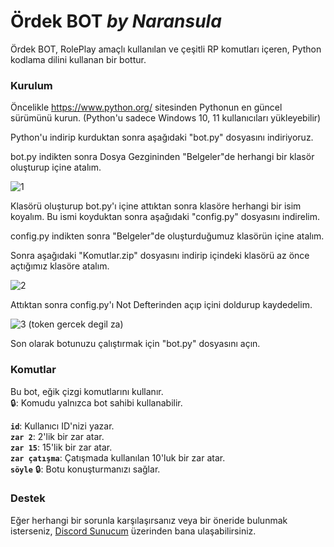 # Ördek BOT *by Naransula*
Ördek BOT, RolePlay amaçlı kullanılan ve çeşitli RP komutları içeren, Python kodlama dilini kullanan bir bottur.

### Kurulum

Öncelikle https://www.python.org/ sitesinden Pythonun en güncel sürümünü kurun. (Python'u sadece Windows 10, 11 kullanıcıları yükleyebilir)

Python'u indirip kurduktan sonra aşağıdaki "bot.py" dosyasını indiriyoruz.

bot.py indikten sonra Dosya Gezgininden "Belgeler"de herhangi bir klasör oluşturup içine atalım.

![1](https://user-images.githubusercontent.com/119016704/222906969-fbe113a5-63b5-4365-b30c-6469f3a8fd37.png)

Klasörü oluşturup bot.py'ı içine attıktan sonra klasöre herhangi bir isim koyalım. Bu ismi koyduktan sonra aşağıdaki "config.py" dosyasını indirelim.

config.py indikten sonra "Belgeler"de oluşturduğumuz klasörün içine atalım.

Sonra aşağıdaki "Komutlar.zip" dosyasını indirip içindeki klasörü az önce açtığımız klasöre atalım.

![2](https://user-images.githubusercontent.com/119016704/222907064-494ced8f-87a5-472b-a595-4fd38e337a8a.png)

Attıktan sonra config.py'ı Not Defterinden açıp içini doldurup kaydedelim.

![3](https://user-images.githubusercontent.com/119016704/222907228-69618f1d-57de-4fcf-89b0-a05575a8a3d6.png)
(token gercek degil za)

Son olarak botunuzu çalıştırmak için "bot.py" dosyasını açın.



### Komutlar
Bu bot, eğik çizgi komutlarını kullanır.<br>
🔒: Komudu yalnızca bot sahibi kullanabilir.<br>

**`id`**: Kullanıcı ID'nizi yazar.<br>
**`zar 2`**: 2'lik bir zar atar.<br>
**`zar 15`**: 15'lik bir zar atar.<br>
**`zar çatışma`**: Çatışmada kullanılan 10'luk bir zar atar.<br>
**`söyle`** 🔒: Botu konuşturmanızı sağlar.

### Destek
Eğer herhangi bir sorunla karşılaşırsanız veya bir öneride bulunmak isterseniz, [Discord Sunucum](https://discord.com/invite/xYpyHtWYry) üzerinden bana ulaşabilirsiniz.
